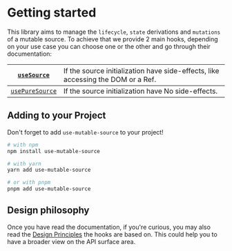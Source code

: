 # Getting started

This library aims to manage the `lifecycle`, `state` derivations and `mutations` of a mutable source. To achieve that we provide 2 main hooks, depending on your use case you can choose one or the other and go through their documentation:

| [`useSource`](./use-source.md)          | <span style="font-weight:lighter">If the source initialization have side-effects, like accessing the DOM or a Ref.</span> |
| --------------------------------------- | :------------------------------------------------------------------------------------------------------------------------ |
| [`usePureSource`](./use-pure-source.md) | If the source initialization have No side-effects.                                                                        |

## Adding to your Project

Don't forget to add `use-mutable-source` to your project!

```sh
# with npm
npm install use-mutable-source
```

```sh
# with yarn
yarn add use-mutable-source
```

```sh
# or with pnpm
pnpm add use-mutable-source
```

## Design philosophy

Once you have read the documentation, if you're curious, you may also read the [Design Principles](./design-principles.md) the hooks are based on. This could help you to have a broader view on the API surface area.
